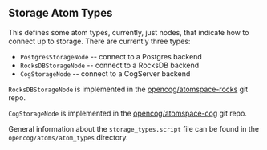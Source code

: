 
Storage Atom Types
------------------
This defines some atom types, currently, just nodes, that indicate
how to connect up to storage. There are currently three types:

* `PostgresStorageNode` -- connect to a Postgres backend
* `RocksDBStorageNode` -- connect to a RocksDB backend
* `CogStorageNode` -- connect to a CogServer backend

`RocksDBStorageNode` is implemented in the
[opencog/atomspace-rocks](https://github.com/opncog/atomspace-rocks)
git repo.

`CogStorageNode` is implemented in the
[opencog/atomspace-cog](https://github.com/opncog/atomspace-cog)
git repo.

General information about the `storage_types.script` file can be found
in the `opencog/atoms/atom_types` directory.
